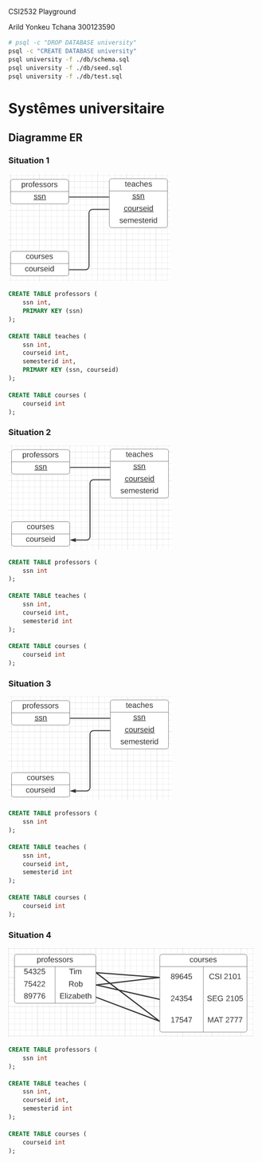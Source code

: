 CSI2532 Playground

Arild Yonkeu Tchana
300123590

```bash
# psql -c "DROP DATABASE university"
psql -c "CREATE DATABASE university"
psql university -f ./db/schema.sql
psql university -f ./db/seed.sql
psql university -f ./db/test.sql
```

# Systêmes universitaire

## Diagramme ER

### Situation 1

![Diagram 1](images/Situation1.PNG)

```sql
CREATE TABLE professors (
    ssn int,
    PRIMARY KEY (ssn)
);

CREATE TABLE teaches (
    ssn int,
    courseid int,
    semesterid int,
    PRIMARY KEY (ssn, courseid)
);

CREATE TABLE courses (
    courseid int
);
```

### Situation 2

![Diagram 2](images/Situation2.PNG)

```sql
CREATE TABLE professors (
    ssn int
);

CREATE TABLE teaches (
    ssn int,
    courseid int,
    semesterid int
);

CREATE TABLE courses (
    courseid int
);
```

### Situation 3

![Diagram 3](images/Situation3.PNG)

```sql
CREATE TABLE professors (
    ssn int
);

CREATE TABLE teaches (
    ssn int,
    courseid int,
    semesterid int
);

CREATE TABLE courses (
    courseid int
);
```

### Situation 4

![Diagram 4](images/Situation4.PNG)

```sql
CREATE TABLE professors (
    ssn int
);

CREATE TABLE teaches (
    ssn int,
    courseid int,
    semesterid int
);

CREATE TABLE courses (
    courseid int
);
```
